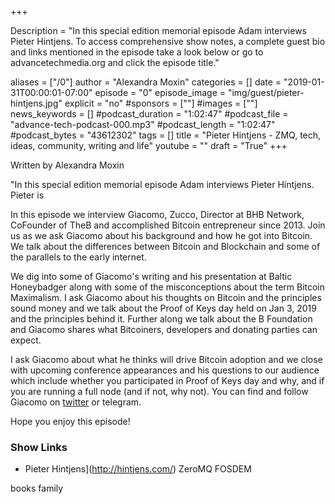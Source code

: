 +++

Description = "In this special edition memorial episode Adam interviews Pieter Hintjens. To access comprehensive show notes, a complete guest bio and links mentioned in the episode take a look below or go to advancetechmedia.org and click the episode title."

aliases = ["/0"]
author = "Alexandra Moxin"
categories = []
date = "2019-01-31T00:00:01-07:00"
episode = "0"
episode_image = "img/guest/pieter-hintjens.jpg"
explicit = "no"
#sponsors = [""]
#images = [""]
news_keywords = []
#podcast_duration = "1:02:47"
#podcast_file = "advance-tech-podcast-000.mp3"
#podcast_length = "1:02:47"
#podcast_bytes = "43612302"
tags = []
title = "Pieter Hintjens - ZMQ, tech, ideas, community, writing and life"
youtube = ""
draft = "True"
+++

Written by Alexandra Moxin

"In this special edition memorial episode Adam interviews Pieter Hintjens. Pieter is 

In this episode we interview Giacomo, Zucco, Director at BHB Network, CoFounder of TheB and accomplished Bitcoin entrepreneur since 2013. Join us as we ask Giacomo about his background and how he got into Bitcoin. We talk about the differences between Bitcoin and Blockchain and some of the parallels to the early internet.

We dig into some of Giacomo's writing and his presentation at Baltic Honeybadger along with some of the misconceptions about the term Bitcoin Maximalism. I ask Giacomo about his thoughts on Bitcoin and the principles sound money and we talk about the Proof of Keys day held on Jan 3, 2019 and the principles behind it. Further along we talk about the B Foundation and Giacomo shares what Bitcoiners, developers and donating parties can expect. 

I ask Giacomo about what he thinks will drive Bitcoin adoption and we close with upcoming conference appearances and his questions to our audience which include whether you participated in Proof of Keys day and why, and if you are running a full node (and if not, why not). You can find and follow Giacomo on [twitter](https://twitter.com/giacomozucco) or telegram. 

Hope you enjoy this episode!

### Show Links

* Pieter Hintjens](http://hintjens.com/)
ZeroMQ
FOSDEM

books
family

